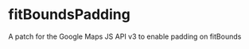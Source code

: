 fitBoundsPadding
================

A patch for the Google Maps JS API v3 to enable padding on fitBounds
